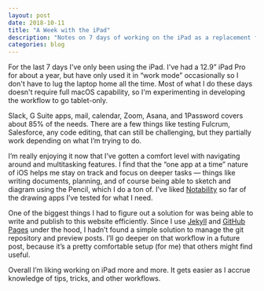 ```yaml
---
layout: post
date: 2018-10-11
title: "A Week with the iPad"
description: "Notes on 7 days of working on the iPad as a replacement for the Mac."
categories: blog
---
```


For the last 7 days I've only been using the iPad. I've had a 12.9” iPad Pro for about a year, but have only used it in “work mode” occasionally so I don't have to lug the laptop home all the time. Most of what I do these days doesn't require full macOS capability, so I'm experimenting in developing the workflow to go tablet-only.

Slack, G Suite apps, mail, calendar, Zoom, Asana, and 1Password covers about 85% of the needs. There are a few things like testing Fulcrum, Salesforce, any code editing, that can still be challenging, but they partially work depending on what I’m trying to do.

I’m really enjoying it now that I’ve gotten a comfort level with navigating around and multitasking features. I find that the “one app at a time” nature of iOS helps me stay on track and focus on deeper tasks — things like writing documents, planning, and of course being able to sketch and diagram using the Pencil, which I do a ton of. I’ve liked [Notability](http://gingerlabs.com/) so far of the drawing apps I’ve tested for what I need.

One of the biggest things I had to figure out a solution for was being able to write and publish to this website efficiently. Since I use [Jekyll](https://jekyllrb.com) and [GitHub Pages](https://pages.github.com) under the hood, I hadn’t found a simple solution to manage the git repository and preview posts. I’ll go deeper on that workflow in a future post, because it’s a pretty comfortable setup (for me) that others might find useful.

Overall I’m liking working on iPad more and more. It gets easier as I accrue knowledge of tips, tricks, and other workflows.
